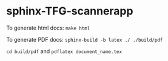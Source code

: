 # sphinx-TFG-scannerapp

To generate html docs: `make html`

To generate PDF docs: `sphinx-build -b latex ./ ./build/pdf`

`cd build/pdf` and `pdflatex document_name.tex`

